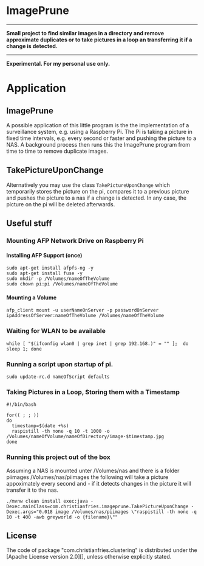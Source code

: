 ImagePrune
==========

****************************************

**Small project to find similar images in a directory and remove approximate duplicates or to take pictures in a loop an transferring it if a change is detected.**

****************************************

**Experimental. For my personal use only.**

# Application

## ImagePrune

A possible application of this little program is the the implementation of a surveillance system, e.g. using a Raspberry Pi.
The Pi is taking a picture in fixed time intervals, e.g. every second or faster and pushing the picture to a NAS.
A background process then runs this the ImagePrune program from time to time to remove duplicate images.

## TakePictureUponChange

Alternatively you may use the class `TakePictureUponChange` which temporarily stores the picture on the pi, compares it to a previous picture and pushes
the picture to a nas if a change is detected. In any case, the picture on the pi will be deleted afterwards.

## Useful stuff

### Mounting AFP Network Drive on Raspberry Pi

#### Installing AFP Support (once)

```
sudo apt-get install afpfs-ng -y
sudo apt-get install fuse -y
sudo mkdir -p /Volumes/nameOfTheVolume
sudo chown pi:pi /Volumes/nameOfTheVolume
```

#### Mounting a Volume

```
afp_client mount -u userNameOnServer -p passwordOnServer ipAddressOfServer:nameOfTheVolume /Volumes/nameOfTheVolume
```

### Waiting for WLAN to be available

```
while [ "$(ifconfig wlan0 | grep inet | grep 192.168.)" = "" ];  do sleep 1; done
```

### Running a script upon startup of pi.

```
sudo update-rc.d nameOfScript defaults
```

### Taking Pictures in a Loop, Storing them with a Timestamp

```
#!/bin/bash

for(( ; ; ))
do
  timestamp=$(date +%s)
  raspistill -th none -q 10 -t 1000 -o /Volumes/nameOfVolume/nameOfDirectory/image-$timestamp.jpg
done
```

### Running this project out of the box

Assuming a NAS is mounted unter /Volumes/nas and there is a folder piimages /Volumes/nas/piimages
the following will take a picture appoximately every second and - if it
detects changes in the picture it will transfer it to the nas.

```
./mvnw clean install exec:java -Dexec.mainClass=com.christianfries.imageprune.TakePictureUponChange -Dexec.args="0.018 image /Volumes/nas/piimages \"raspistill -th none -q 10 -t 400 -awb greyworld -o {filename}\""
```


License
-------

The code of package "com.christianfries.clustering" is distributed under the [Apache License version
2.0][], unless otherwise explicitly stated.

 
